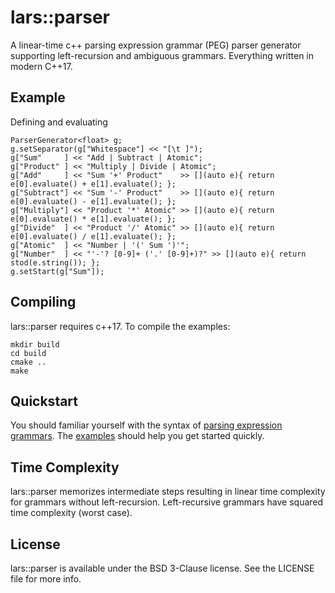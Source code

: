 lars::parser
============

A linear-time c++ parsing expression grammar (PEG) parser generator supporting left-recursion and ambiguous grammars. Everything written in modern C++17.

Example
-------

Defining and evaluating 

```
ParserGenerator<float> g;
g.setSeparator(g["Whitespace"] << "[\t ]");
g["Sum"     ] << "Add | Subtract | Atomic";
g["Product" ] << "Multiply | Divide | Atomic";
g["Add"     ] << "Sum '+' Product"    >> [](auto e){ return e[0].evaluate() + e[1].evaluate(); };
g["Subtract"] << "Sum '-' Product"    >> [](auto e){ return e[0].evaluate() - e[1].evaluate(); };
g["Multiply"] << "Product '*' Atomic" >> [](auto e){ return e[0].evaluate() * e[1].evaluate(); };
g["Divide"  ] << "Product '/' Atomic" >> [](auto e){ return e[0].evaluate() / e[1].evaluate(); };
g["Atomic"  ] << "Number | '(' Sum ')'";
g["Number"  ] << "'-'? [0-9]+ ('.' [0-9]+)?" >> [](auto e){ return stod(e.string()); };
g.setStart(g["Sum"]);
```

Compiling
---------
lars::parser requires c++17. To compile the examples: 

```
mkdir build
cd build
cmake ..
make
```

Quickstart
----------
You should familiar yourself with the syntax of [parsing expression grammars](http://en.wikipedia.org/wiki/Parsing_expression_grammar). The [examples](https://github.com/TheLartians/Parser/tree/master/examples) should help you get started quickly.

Time Complexity
---------------
lars::parser memorizes intermediate steps resulting in linear time complexity for grammars without left-recursion. Left-recursive grammars have squared time complexity (worst case).

License
-------
lars::parser is available under the BSD 3-Clause license. See the LICENSE file for more info.
